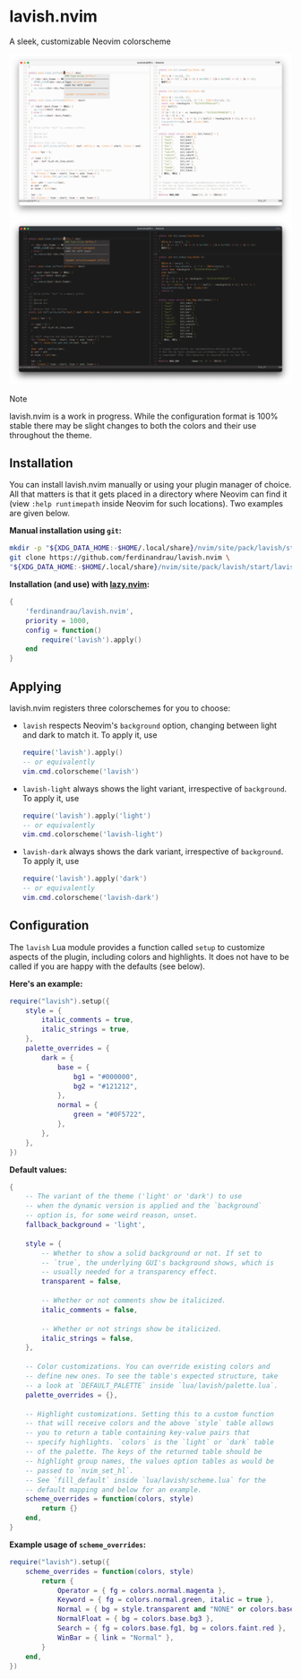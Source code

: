 # lavish.nvim

A sleek, customizable Neovim colorscheme

![A preview of the light variant](showcase_light.png "A preview of the light variant") ![A preview of the dark variant](showcase_dark.png "A preview of the dark variant")

> [!NOTE]
> lavish.nvim is a work in progress. While the configuration format is 100% stable there may be slight changes to both the colors and their use throughout the theme.

## Installation

You can install lavish.nvim manually or using your plugin manager of choice. All that matters is that it gets placed in a directory where Neovim can find it (view `:help runtimepath` inside Neovim for such locations). Two examples are given below.

**Manual installation using `git`:**

```sh
mkdir -p "${XDG_DATA_HOME:-$HOME/.local/share}/nvim/site/pack/lavish/start" && \
git clone https://github.com/ferdinandrau/lavish.nvim \
"${XDG_DATA_HOME:-$HOME/.local/share}/nvim/site/pack/lavish/start/lavish.nvim"
```

**Installation (and use) with [lazy.nvim](https://github.com/folke/lazy.nvim):**

```lua
{
    'ferdinandrau/lavish.nvim',
    priority = 1000,
    config = function()
        require('lavish').apply()
    end
}
```

## Applying

lavish.nvim registers three colorschemes for you to choose:

- `lavish` respects Neovim's `background` option, changing between light and dark to match it. To apply it, use

  ```lua
  require('lavish').apply()
  -- or equivalently
  vim.cmd.colorscheme('lavish')
  ```

- `lavish-light` always shows the light variant, irrespective of `background`. To apply it, use

  ```lua
  require('lavish').apply('light')
  -- or equivalently
  vim.cmd.colorscheme('lavish-light')
  ```

- `lavish-dark` always shows the dark variant, irrespective of `background`. To apply it, use

  ```lua
  require('lavish').apply('dark')
  -- or equivalently
  vim.cmd.colorscheme('lavish-dark')
  ```

## Configuration

The `lavish` Lua module provides a function called `setup` to customize aspects of the plugin, including colors and highlights. It does not have to be called if you are happy with the defaults (see below).

**Here's an example:**

```lua
require("lavish").setup({
    style = {
        italic_comments = true,
        italic_strings = true,
    },
    palette_overrides = {
        dark = {
            base = {
                bg1 = "#000000",
                bg2 = "#121212",
            },
            normal = {
                green = "#0F5722",
            },
        },
    },
})
```

**Default values:**

```lua
{
    -- The variant of the theme ('light' or 'dark') to use
    -- when the dynamic version is applied and the `background`
    -- option is, for some weird reason, unset.
    fallback_background = 'light',

    style = {
        -- Whether to show a solid background or not. If set to
        -- `true`, the underlying GUI's background shows, which is
        -- usually needed for a transparency effect.
        transparent = false,

        -- Whether or not comments show be italicized.
        italic_comments = false,

        -- Whether or not strings show be italicized.
        italic_strings = false,
    },

    -- Color customizations. You can override existing colors and
    -- define new ones. To see the table's expected structure, take
    -- a look at `DEFAULT_PALETTE` inside `lua/lavish/palette.lua`.
    palette_overrides = {},

    -- Highlight customizations. Setting this to a custom function
    -- that will receive colors and the above `style` table allows
    -- you to return a table containing key-value pairs that
    -- specify highlights. `colors` is the `light` or `dark` table
    -- of the palette. The keys of the returned table should be
    -- highlight group names, the values option tables as would be
    -- passed to `nvim_set_hl`.
    -- See `fill_default` inside `lua/lavish/scheme.lua` for the
    -- default mapping and below for an example.
    scheme_overrides = function(colors, style)
        return {}
    end,
}
```

**Example usage of `scheme_overrides`:**

```lua
require("lavish").setup({
    scheme_overrides = function(colors, style)
        return {
            Operator = { fg = colors.normal.magenta },
            Keyword = { fg = colors.normal.green, italic = true },
            Normal = { bg = style.transparent and "NONE" or colors.base.bg2 },
            NormalFloat = { bg = colors.base.bg3 },
            Search = { fg = colors.base.fg1, bg = colors.faint.red },
            WinBar = { link = "Normal" },
        }
    end,
})
```
